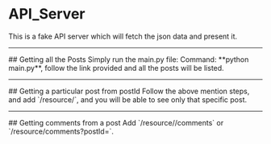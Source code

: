 # API_Server
This is a fake API server which will fetch the json data and present it.
<hr>
## Getting all the Posts
Simply run the main.py file: Command: **python main.py**, follow the link provided and all the posts will be listed.
<hr>
## Getting a particular post from postId
Follow the above mention steps, and add `/resource/<any postId number>`, and you will be able to see only that specific post.
<hr>
## Getting comments from a post
Add `/resource/<postIdNumber>/comments` or `/resource/comments?postId=<postId-Number>`.
